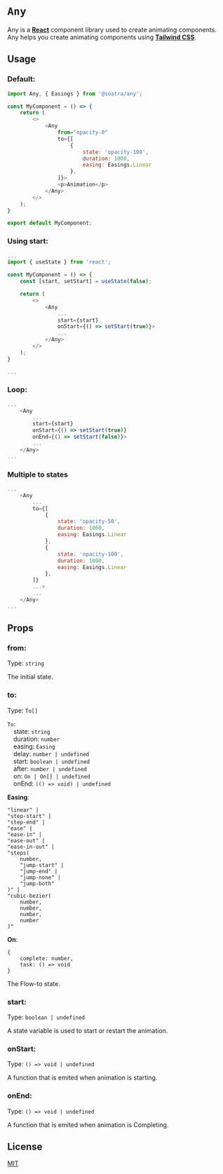 # `Any`

Any is a **[React](https://react.dev/)** component library used to create animating components.
Any helps you create animating components using **[Tailwind CSS](https://tailwindcss.com/)**.

## Usage

### Default:
```js
import Any, { Easings } from '@soatra/any';

const MyComponent = () => {
    return (
        <>
            <Any
                from="opacity-0"
                to={[
                    {
                        state: 'opacity-100',
                        duration: 1000,
                        easing: Easings.Linear
                    },
                ]}>
                <p>Animation</p>
            </Any>
        </>
    );
}

export default MyComponent;
```

### Using start:
```js
...
import { useState } from 'react';

const MyComponent = () => {
    const [start, setStart] = useState(false);

    return (
        <>
            <Any
                ...
                start={start}
                onStart={() => setStart(true)}>
                ...
            </Any>
        </>
    );
}

...
```
### Loop:
```js
...
    <Any
        ...
        start={start}
        onStart={() => setStart(true)}
        onEnd={() => setStart(false)}>
        ...
    </Any>
...
```

### Multiple to states
```js
...
    <Any
        ...
        to={[
            {
                state: 'opacity-50',
                duration: 1000,
                easing: Easings.Linear
            },
            {
                state: 'opacity-100',
                duration: 1000,
                easing: Easings.Linear
            },
        ]}
        ...>
        ...
    </Any>
...
```

## Props

### from:
Type: `string`

The initial state.

### to:
Type: `To[]`

`To`:\
&emsp;state: `string`\
&emsp;duration: `number`\
&emsp;easing: `Easing`\
&emsp;delay: `number | undefined`\
&emsp;start: `boolean | undefined`\
&emsp;after: `number | undefined`\
&emsp;on: `On | On[] | undefined`\
&emsp;onEnd: `(() => void) | undefined`

**Easing**:
```
"linear" |
"step-start" |
"step-end" |
"ease" |
"ease-in" |
"ease-out" |
"ease-in-out" |
"steps(
    number,
    "jump-start" |
    "jump-end" |
    "jump-none" |
    "jump-both"
)" |
"cubic-bezier(
    number,
    number,
    number,
    number
)"
```
**On**:
```
{
    complete: number,
    task: () => void
}
```

The Flow-to state.

### start:
Type: `boolean | undefined`

A state variable is used to start or restart the animation.

### onStart:
Type: `() => void | undefined`

A function that is emited when animation is starting.

### onEnd:
Type: `() => void | undefined`

A function that is emited when animation is Completing.

## License

[MIT](https://github.com/JohnSoatra/any/blob/main/LICENSE)


